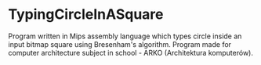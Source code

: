 # TypingCircleInASquare
 Program written in Mips assembly language which types circle inside an input bitmap square using Bresenham's algorithm. Program made for computer architecture subject in school - ARKO (Architektura komputerów).
